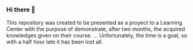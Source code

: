 ### Hi there 👋
This repository was created to be presented as a proyect to a Learning Center with the purpose of demonstrate, after two months, the acquired knowledges given on their course. ... Unfortunately, the time is a goal, so with a half hour late it has been lost all.


<!--
**Shulliks/Shulliks** is a ✨ _special_ ✨ repository because its `README.md` (this file) appears on your GitHub profile.

Here are some ideas to get you started:

- 🔭 I’m currently working on ...
- 🌱 I’m currently learning ...
- 👯 I’m looking to collaborate on ...
- 🤔 I’m looking for help with ...
- 💬 Ask me about ...
- 📫 How to reach me: ...
- 😄 Pronouns: ...
- ⚡ Fun fact: ...
-->
